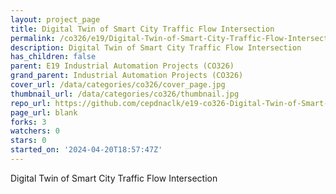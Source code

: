```yaml
---
layout: project_page
title: Digital Twin of Smart City Traffic Flow Intersection
permalink: /co326/e19/Digital-Twin-of-Smart-City-Traffic-Flow-Intersection/
description: Digital Twin of Smart City Traffic Flow Intersection
has_children: false
parent: E19 Industrial Automation Projects (CO326)
grand_parent: Industrial Automation Projects (CO326)
cover_url: /data/categories/co326/cover_page.jpg
thumbnail_url: /data/categories/co326/thumbnail.jpg
repo_url: https://github.com/cepdnaclk/e19-co326-Digital-Twin-of-Smart-City-Traffic-Flow-Intersection
page_url: blank
forks: 3
watchers: 0
stars: 0
started_on: '2024-04-20T18:57:47Z'
---
```


Digital Twin of Smart City Traffic Flow Intersection